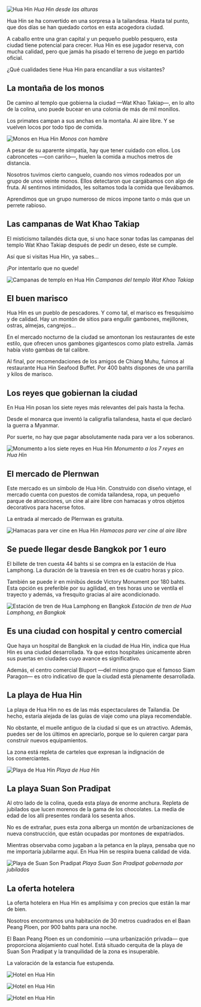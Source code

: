 ![Hua Hin](https://lh3.googleusercontent.com/xUIKUGImcdQwk_lTPmYW6nwS2Wr3dDbbGJkkCdXrek5mhZrYpxkzohFflt-y09IsRACQ6jsCahwLOyqzYwyZ6yDFr8I7311HTiNIyUu_Wtl5-HDcVtBHtMfmbRmN5iog93nATrAbs2c1D8bvtVxj_tHW7WmnFl5NhHQH4O0Oy-F92sU_o2qGYVaWlSc6m-FUYv1z2uRheL_ygCpXxITSz2aRCyfA3mPCDlnTU0CnqlZYkM7vZp6ZO4KVZzvJtK8UB-Fy93t3yAK_LQKR_mtzKC9Sy9tnUthmJ9Fqm6Meyl8TvAwctecfRwP7JDNSseQH_DlF7pN-b2ufHEoYiRU7sM2vhp-Ck2C6B2Tx3MoWderTx0TudJ0EH7jnuZwjQ7FC8rBFjPeYY-qpB9xOEfEIdtbkf1AGrSWz6SC9Mjib9XKHnhMySq0_fA5Qn9KscxHM_eyLsV3LeDeLF2tF_VirqOt6WdNrn-ccWfendKKlg_b45o6PA6QYOPeC5zc7uHjZDA8oL-fyeERxQE2nM1yaGczlHPrbUk2jlybeAbnEIMTUzLTQZD_k_xF5Unmz_y3dMxDY7vFt5aSfQxWAs5Ve1oezZHmGB-iFp8xj54T37YC614iNzmVDa5Xi_CyG2jDfCdGZMkE7WW-2o4Slte3NEDPeZrLsOV1YzxemGlsiQ98=w800-no)
*Hua Hin desde las alturas*

Hua Hin se ha convertido en una sorpresa a la tailandesa. Hasta tal punto, que dos días se han quedado cortos en esta acogedora ciudad.

A caballo entre una gran capital y un pequeño pueblo pesquero, esta ciudad tiene potencial para crecer. Hua Hin es ese jugador reserva, con mucha calidad, pero que jamás ha pisado el terreno de juego en partido oficial.

¿Qué cualidades tiene Hua Hin para encandilar a sus visitantes?

## La montaña de los monos

De camino al templo que gobierna la ciudad —Wat Khao Takiap—, en lo alto de la colina, uno puede bucear en una colonia de más de mil monillos.

Los primates campan a sus anchas en la montaña. Al aire libre. Y se vuelven locos por todo tipo de comida. 

![Monos en Hua Hin](https://lh3.googleusercontent.com/pbgTBbNCYg4qLXpKgduTO8Dw2Q_R1iSIkCSSy1T20LpDnpNxDveVDyj-U8344YiU_40wELIzzAv0orkmcHnnqZwPKulw8rNrmKvx1FbJGjcg3lkCMndnQxbhGZWkKHQAl_0qnWUvGCwAdQfEyQanKLXDczC2w5u33LykIp-YsFWMz0tJkBJNofvYz5p8yinMgfuDL2tIE7lkDcOgdfXyKc8l6nbs6X35RewKzVdhXI6sfgDMTPkcrp2_yH4npBBsVueDTVg-TGGDfKyoAolbmz5rb8OowgfM5QqHXmJs1c3XaP-ADUXcRFBSsRq42YDOoU-4p77Bqz8MLp6f5FCyxDX43XsiLlVj6zY-qT8xhziQDyApppZ9MXKuqu2pWXpdFIcdxyIWrmuTWdCgvKxvvjCFJq0o_4Sh68wYq1FcUk5Aq3o_5NQl5hSKcsPrOijTqtDbRSGD76XiQ-8aSyk8WZeT7I9iVimgrMuNfHC2NqrdkuiWyIIAa7Fmz4sIXtE7bxK-EKnBJz_mXdzCEFKimusTAVo5a6JP5PW3g47_knkRsYca9EuZ1SUEdBC5ciUFMzMRK9q_9uP02ubrjIxaEp_II-4lB_lGXZRCOK-f1EsIiJUKs6BURGsEaMKZPkNy1jlZzr9j1moQQXAhDe7K90TmeWIu7Fj_fM4e6RcaSiM=w800-no)
*Monos con hambre*

A pesar de su aparente simpatía, hay que tener cuidado con ellos. Los cabroncetes —con cariño—, huelen la comida a muchos metros de distancia.

Nosotros tuvimos cierto canguelo, cuando nos vimos rodeados por un grupo de unos veinte monos. Ellos detectaron que cargábamos con algo de fruta. Al sentirnos intimidados, les soltamos toda la comida que llevábamos.

Aprendimos que un grupo numeroso de micos impone tanto o más que un perrete rabioso.

## Las campanas de Wat Khao Takiap

El misticismo tailandés dicta que, si uno hace sonar todas las campanas del templo Wat Khao Takiap después de pedir un deseo, éste se cumple.

Así que si visitas Hua Hin, ya sabes...

¡Por intentarlo que no quede!

![Campanas de templo en Hua Hin](https://lh3.googleusercontent.com/sst0QazAcyQo0Dk2TvYhkJh5_1pCFM1CvPwG35H617TnyOhEoCvzQmlogPc3uAanbEq2yG_U48IQHgLbV0VyEGarWCrHv-pqa_k1oA0EX5MIUQEFcogmfvML8ZNEVMl4Q69GWg9E9THRi-kl0gp5wY6BdzFxXd5x_mAUZToe-Hh-JD9tqBIvRCilZO2zZvznRFdF4dpgKDrwGJgurkDuWTU6cGmlLfn-qkk4CtZ-bCvC0d-nw2EtNodXFAQp5aCNja7tm7fNiJhMOs3xSS3SZERQeIfPrmho9GMoUyPLGFZa9dX2q0_bAFZ32ScBZBjaTfl-OeEQNuJcG27UahWD43b6s9dOMxXy3gomqh5M6V4tZ0JRioDeoxNcn4nKH_4TjFhbNWIDlgrST6DHfJPiUrztcSjwSBFWVCl1be4zyuOLomzou6q2v221y8j1iouXJqi5oc4HVfi5IpG-W2JTLY5aYHvg9rY7eZo2zxI9EJg8wD1QiFgXVjVkVhWdBQq80jy2XHXpTaAtywMoTrAYhFr03GM1YrQpYpOYP5kw_TN7ieEwA5bRTA1PIT6ljL-fqis28QFDM9dSGhHvK3LiDwxZmsy0afGuC8SaqYRhIb0MLyue6ro21wsSUHl6O6Se9lazQpNEnP0gNrw3zUfhKO06QvOYqdqrnwHbOA0DJMQ=w800-no)
*Campanas del templo Wat Khao Takiap*

## El buen marisco

Hua Hin es un pueblo de pescadores. Y como tal, el marisco es fresquísimo y de calidad. Hay un montón de sitios para engullir gambones, mejillones, ostras, almejas, cangrejos...

En el mercado nocturno de la ciudad se amontonan los restaurantes de este estilo, que ofrecen unos gambones gigantescos como plato estrella. Jamás había visto gambas de tal calibre.

Al final, por recomendaciones de los amigos de Chiang Muhu, fuimos al restaurante Hua Hin Seafood Buffet. Por 400 bahts dispones de una parrilla y kilos de marisco. 

## Los reyes que gobiernan la ciudad

En Hua Hin posan los siete reyes más relevantes del país hasta la fecha.

Desde el monarca que inventó la caligrafía tailandesa, hasta el que declaró la guerra a Myanmar. 

Por suerte, no hay que pagar absolutamente nada para ver a los soberanos.

![Monumento a los siete reyes en Hua Hin](https://lh3.googleusercontent.com/zmTRH0WzuSypCQt08aoVDUcrwoCVsldrH8MN7BXAou-nzA6y-P5dDBQYSXTyJvHZWKviwtszOFfafGJpRFZoX6l-emCofWHTuaoXBnpprWKSzi91YlzFeIu0kVRvmaQgaWd2a8J9JUHWF0Hz-vC0b_nUJ8EtfGyJZP7INqAU8Hdmb1_vnsVkmx0wlsI0tbuVyf6ZOp5Jn2Wk9DZBlnjgheP8sHH_Br3fFrdgp_8CLu-S8fdoDYJVBL2Ez63M0Yem8LEAVpQo3vIiigePO_h59d2YTL8-d5eWiVHMXSGQ2fRdrVE-vMUaKPByCTbcUj-G-uy_xwS5WI2xQxmblVCwMKBhcMmTxqNEbk279b0zgUI1QxXlPb4p3NbpO598grO9pYNK8xjVQpamSLVINz4zp4GZFPNF310MurxryGiRKT39E1J8jGwsij1qodXXdEYF8_xhubpW1OX8QBmIt3_nD5_llbE5jqiQnCVbLZ3wyIFT-Xq5g0r_nN5_XNs1J43-ODnlMZyRRTbu88sy2JTsbQkw_z3OdxvH3n0fBclRgqGIkFMXU7LDzI5iEZE5KS3k5CUuCwWRsj9tHCPR_W8xt7MrrUrnk_nvhfjzUN8YIJUIzo-6sPh_WrHLfJmr_6N75tVBkATI8kZvfdpp3HCNNipYzLtz1wG0DuRwt4TKDK4=w800-no)
*Monumento a los 7 reyes en Hua Hin*

## El mercado de Plernwan

Este mercado es un símbolo de Hua Hin. Construido con diseño vintage, el mercado cuenta con puestos de comida tailandesa, ropa, un pequeño parque de atracciones, un cine al aire libre con hamacas y otros objetos decorativos para hacerse fotos.

La entrada al mercado de Plernwan es gratuita.

![Hamacas para ver cine en Hua Hin](https://lh3.googleusercontent.com/bezRK-U7-GzKBL0sjVMm3R6WWICjfC9ibR7W9UTJ93I2sAhXyqF_2yyXu58W7chWwr9XQvTzjAgGHvgCqzQE1x5oejqBX-DYt8ME2ZhTrC-Bn2DxHyIfOD0xAQnDJrFDVCjS6tG57WdPHo2FWzraDS6-ekEuMjLmTHQyagYNk0F71RTx9JQThFxEA48Qz0aYPDoMw0fQ0_6C68US4buMkdhc1d41GvgU5pPZ2Wpo1lN3ppy7N7JG4EY4gWsk9d5oPFUtqMnBf1j-PyGeCsP_91B2N6r_cZnIL8Od04gdLiiv21UzpFI7_MnXjBhVY3Quw-RxFpEzpHESBIf7kUIdcxHqkZz4gj9Gp-uAGJwHIP8FhYSsLxFkDMyvAledEBtlEt6IFWWjngwFXmrt9B4uDvIMK1a6ZLfhM6gOkxYSEWuLR-hBPsh7w5_hufZJ1XlsmI5PENU6lKQlAHmIoNblSSr50KrNnYmPdY-A7J56FlSzNc4ioFyCIRZ55KNvWlt0edim5uMdXzTkZhad51ef_IHpQI6gJec5ijj0pqsJBzom4rq0cJJTqM8HcblR_hxcK5HN9C2d89gBjEb_VSA--Bww6ShcqMfrNNOxEelOBwkn6fTOSkB2OTHcjnWW7PWHT7EeCwiJ7BvoTwzHNKKNzYJOGfhGNRKeB1H7zaQDLj8=w800-no)
*Hamacas para ver cine al aire libre*

## Se puede llegar desde Bangkok por 1 euro

El billete de tren cuesta 44 bahts si se compra en la estación de Hua Lamphong. La duración de la travesía en tren es de cuatro horas y pico.

También se puede ir en minibús desde Victory Monument por 180 bahts. Esta opción es preferible por su agilidad, en tres horas uno se ventila el trayecto y además, va fresquito gracias al aire acondicionado.

![Estación de tren de Hua Lamphong en Bangkok](https://lh3.googleusercontent.com/vmIgpDWCA_-b9Tnikt7P55qWGz1eMesHBOOCzp4vmCZQkkV99mveAtbKBo4n9phk29Da2OkxPEpmgd03cGcwRaticqg7w2ixJbjU1n75gUdVXenCW-oizo97NhPxW6Vq0xtDbvjMSfvEgT2sf6giJVIWtx79vrGsrhLgG2BKSRilZ4ZT2o1DxNtni6BnwbORg3FYKmQbfRV29NYcZjIrfvVra6TniLiwdKY3cZ_eMODd1q_8zgWhUtHiB_gbJxL0OAzZoB7ovdLlwtEnKAiYYW5eUBHAcSWUe6k6aR1zW-CWYgpYCpGzjrJKw91goAJxGd6PI951EPZb1J5oD6WuAbQz4HTs6YvKGsgteX0GeCprXrgMRSJZ1lmmf-h3J1ucqzn8vmyy2E4waJZvVEAuzovFMl-CEHoudVnYJjClzRDj83SwXCaAMhNOZxWpAzRJXfPHBOZUyYo2_gaVnrcQrUGlqEkvL3tNXED7fl_iwN1klSa_t8-rk1c-FUbB8oXX_Rj9MSpLbVBUGmA3m83uDo6NHcYBFwgSrQqwyyfamK97gfapdBeLEkvw8YHaUY0ynZG8fawHe4OeYclVL522ctTnZ8SfILYcGNcFBzNB2ceA-ZFiW5xSYf6ibY9K2emmUaiM4ziOyJITHPogIXDu5gfBa0W55DyZHjNtwxzyC4I=w800-no)
*Estación de tren de Hua Lamphong, en Bangkok*

## Es una ciudad con hospital y centro comercial

Que haya un hospital de Bangkok en la ciudad de Hua Hin, indica que Hua Hin es una ciudad desarrollada. Ya que estos hospitales únicamente abren sus puertas en ciudades cuyo avance es significativo.

Además, el centro comercial Bluport —del mismo grupo que el famoso Siam Paragon— es otro indicativo de que la ciudad está plenamente desarrollada.

## La playa de Hua Hin

La playa de Hua Hin no es de las más espectaculares de Tailandia. De hecho, estaría alejada de las guías de viaje como una playa recomendable.

No obstante, el muelle antiguo de la ciudad sí que es un atractivo. Además, puedes ser de los últimos en apreciarlo, porque se lo quieren cargar para construir nuevos equipamientos.

La zona está repleta de carteles que expresan la indignación de los comerciantes.

![Playa de Hua Hin](https://lh3.googleusercontent.com/_b_ZgOdKqyH1jQZ31P7vrPEVB_XEBrv3G-nM2kP8QQ08SmfpzigvwMEJgahvhehSr5d-FZjTu6WjkJvrhTw31eKzrqVWwg8AOVLvAAWOBw3fCRCVoYqw7qpHrCTScZbidtsYM_YL-Odn6SUf5aFAQtU6XREXt7lxzniy4b73QPK1CycWEyrr2Pl0S0k7iDgnr6i6KhI7COQwmWHwTUrZfcS7uLL4FKJneAuaf29GVMzrNbY03DgaPi6YNp9BOn0UCuuQ74pNLf4W3h_esiU1om1qSr08UlBLfs8Qe4SnlaHqgpEvTrPcEVLS-4ty6VTcJp1xdXfW0nKKCjnBNECGuuA7aOuwB0VHVi9Bra9FS2_gaG0oZvAQKfPH0pVKAB5W3f5cjeXPQ0lYonludQK9FgUMl17qmkAJGEkh0RFvA7xhBLTCG4Usy4GqubIrtsJRKVh7FeThTUvNLAbk07jP5ncwrHvo4i6xJzW8RQ0EjRaBa_RIWWTLag0bLS3elH4MJr3cwB9vz2tgNe97do1ZqYgOdiMWZj30RI3-3ibxbgD2tCB7S6lZ1t2xAEBmGfLt129fd-79_E9P2SUvmdETpr1w1LDNIMzKI9q79BQlWC4vBpqmA4sM76h-o_50LCmtofvOxv8Peo8tc9ckYnnBU_15G2V6Zm_SzhHLLofHKew=w800-no)
*Playa de Hua Hin*

## La playa Suan Son Pradipat

Al otro lado de la colina, queda esta playa de enorme anchura. Repleta de jubilados que lucen morenos de la gama de los chocolates. La media de edad de los allí presentes rondará los sesenta años.

No es de extrañar, pues esta zona alberga un montón de urbanizaciones de nueva construcción, que están ocupadas por montones de expatriados.

Mientras observaba como jugaban a la petanca en la playa, pensaba que no me importaría jubilarme aquí. En Hua Hin se respira buena calidad de vida.

![Playa de Suan Son Pradipat](https://lh3.googleusercontent.com/3Th3Zfo55CSj7jk1lwAN1MbqpOOfnNPtPRcxQgz6nUY7cMe2sN_LHRqo638Zz6ybR_keKvh81KdPX0X0ycUxlWiWU6lZBqY32lcvTT8MPYviLcBOxjsbJQDYdWv4sp6A3Sa8is9cFlkAXfC4-3niQqYsRQfF0TEt_fIv5ngvda3sqJU7-86ChkL_pC4FykmTP7EL98A5BSeLlesbsCvgU1XaVWDenmhmJmpqB7oFJZ1jXsrhoaBFHfVQsV0E8ivQI1I3N57UqV5dd_m24ArWUyyiwmxylnAdl4x20mv_YJ3xCor8eWdyOZNn6uYzj8IedgDAidEbf2Bkic8kNDNHHVBkLukFZNO8TnHuh0EIvmwkQRe5g7ZPsLVavPC96spIegPpTgrIkEXDCxA39-QkykDf_6TWAqjV4riU0YDXzwpHyOw6fnjf5HDfRwpeNUKnuTsjbBk4XlWiMafkqjyHq2DfdqOQg6FI6FhtHIlGczOdnwondSjrwWWSDTQP4F9jV_3yqkp30HOEwYIhoBO8vKLCt4QTzKcZcSf1tmzFced_fm1r4lsPB98ioWaRt9SNVMPEHHybeONxCwNTMLm1K0dZnxbdlwgvxHfKSF-S-h0oX84j-zTqKk4EwF1dz-73KGmVgFkgoFV-wZJlhR09QNxL-OOjwtAY9QOoqRiDXaY=w800-no)
*Playa Suan Son Pradipat gobernada por jubilados*

## La oferta hotelera

La oferta hotelera en Hua Hin es amplísima y con precios que están la mar de bien.

Nosotros encontramos una habitación de 30 metros cuadrados en el Baan Peang Ploen, por 900 bahts para una noche.

El Baan Peang Ploen es un condominio —una urbanización privada— que proporciona alojamiento cual hotel. Está situado cerquita de la playa de Suan Son Pradipat y la tranquilidad de la zona es insuperable.

La valoración de la estancia fue estupenda.

![Hotel en Hua Hin](https://lh3.googleusercontent.com/jAEvrzlXUNencuLcwVxdb1vkdvkpFfRpsh0kQ52I999u8oFj1DI_q7C9lwRSwzPeOP4JdrUeaZET9KL-zyBBGgJgPX8qU5yoLG0D-hbT4Oer2FUnqdoaI1Bg0WEu6LsylLWhWOPNgtkc0gLWirU2KVwP9vQdp7pcTL7ZihdWobfGEueHJUO36D5sI_jSrWZTHK8HG35txhG_PxStbbJsNNYcknriR6ntSgodus5cBJgEXNKl4XIgcSR9RLWe35VDKp74-0eYNQwWTmTgfE94wuQ5Gj-ZuRD2JABe0-NOzzUXXnH2NOa_aVJcUOtBXLbkrjaFIBibwLbVSBwjlKQOQ65saWBW8Wk-U6uJz80JDlMOPowPjpUdxRX0Qf4xwuDz4BLacslvKbeMSgs5IbggYKfzFaGcoNP98lWe5erGgVI3V7Hzl9olD9F8zZKpzsC1DIyvmh8gB1h25IrIBVsgEesHo_HA-chEwp7JoNWpuV9WASJW9ayn3bNl417-kGIYIi6sTBDI3XaZwTkhdKjsj7VFzXHuyMygLJc7VIqdaGgn41lMWR9vgq_2czAwEbivdAmLEJxOAV6K4VgdFd5jQeZsx2Eyoc8afTwqw8vzmkqoyXWEiyc5ZV6ft0YRj1FkXeZ2Vji9wevtCTdddXaWnQgpX--uE4vfc76p2Ghi8p4=w800-no)

![Hotel en Hua Hin](https://lh3.googleusercontent.com/1t43AFjoGRIeb-364BMegf0yr6ePCK_EjF10lwOJmN8mpO4zHRF6TGopy6aSWnNMBcywKuUjkEQQis9TKjtv6-4lYNX0W73UIRMXq2qmd6BEaf6q_ApT7txN4OSarRo9GaoXhAxZnSSNIgrsyqOoGFhMXoaxnTRf4b09M5c2c1OEJZ1ietrZEV4ySyviQ9gQ9YpJt2Xw3FQukJvOAH9woQGiSK6cs2KFCyJw9Z-lWdS6Kt9-LIikhjfHRGrMu00SPnUlDSh0HswY6f2gc9AmTUzIkHUh9ZXlBZoNmwDwpqLphQ2pLa6TTx64mcM2eea3NxY8WWvIl7eRW6CDz7SMlhxbfdzx-XXLxyBmJbiH26E0_2Rjg-9v_wJ0KfVnyfOaPPYT6THxYOILMMtTw4BhtWjfpTutM1eE42aV3k9UN_gu_2Cu4tGoyTit8jW95k1gu31_RWwB6CwKnrzIz3XS-tYI1LvVkM6jQfSz1ssRj0FH7JTy4J__s1S0AJGE_ffkVxUyTMhamHqzMg-TkwTNbHc5DJ_OlyUXu9aX_utLErcdYyshEg4cCMzRBDdA1MCKo6GyHiTZcID7hg9wtchfW3eCXvV0Cj_gAYnVoLdCB1spaaYuLU6mjpWN-rAc8xlAyKezyS2hXYEoxlsCbxS3K1vSc61xqQWuytI2Ilk8LkA=w800-no)

![Hotel en Hua Hin](https://lh3.googleusercontent.com/6Jo3l8BOJWyeVVSLDsEMoZBAR-3Wt_27BCaLRM1621HBOT5NZ2GgO6FUp8RhrG7EGNSI-XpXfoFxUCLQ4f9BwFSFVL3pxBj6GaJZ9DkLYcdaon1u02mkI1Upi2vRzAhR5lY3eXh8eTVzrK_7sZb2SFPotExLAe8UBJkuSg3AbpTlYWZbaeK5bLDbL77X1XkMbs1cM-CiKQczhq5sZBN2ALz_OA74xrgyj_M-MpFP-xrudvWUMJZMljizv8j_YkUT7dsnhTblPn5Ib_tuR6teVXjgcs6JqD7ftgM2JSiRbMgVxy2iHuaR6eeBNtlhf7LvkFZD8VBbZNWS1rJnb64cV42gLo__CMouvlFsmdFq4Nh7VB7vc9nuKP9-VXzRGDwDQzJOyBWiF08claqGi_2PXsKPX5jheMaG4htLhmaQ9jPczoJW3W_17D_0OQa_ew2NXuwzvUJkHF4bVbarHBFD6mJIq6E1BWW4d4tUXaqJAu97BZsZHjMbrYzoto5EiMMSh0d7e436XPvGioFBIEKsnaalbAmIx1dipOzUSOBP5KEEMa1UOrcSLR_jB2pcEU4S-E6agOwaz-WZjw1iiWxf1s9SqgVA8n829yarV2vDYJgAry1ngu_SVWm5Lk37Y1LYw-fGsEggF2cEiYtqK9kM6intcB3OU3VNq86x2ORv5pE=w800-no)